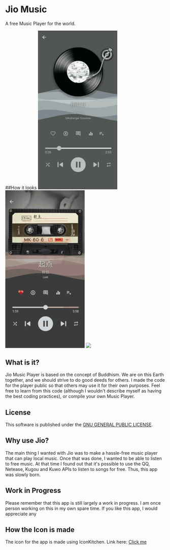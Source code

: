 # Jio Music

A free Music Player for the world.

##How it looks
<img src="./screenshots/screen1.gif" width="250vh">
<img src="./screenshots/screen2.gif" width="250vh">
<img src="./screenshots/screen3.gif" width="250vh">

## What is it?

Jio Music Player is based on the concept of Buddhism. We are on this Earth together, and we should strive to do good deeds for others. I made the code for the player public so that others may use it for their own purposes. Feel free to learn from this code (although I wouldn't describe myself as having the best coding practices), or compile your own Music Player.

## License
This software is published under the [GNU GENERAL PUBLIC LICENSE](./COPYING).

## Why use Jio?
The main thing I wanted with Jio was to make a hassle-free music player that can play local music. Once that was done, I wanted to be able to listen to free music. At that time I found out that it's possible to use the QQ, Netease, Kugou and Kuwo APIs to listen to songs for free. Thus, this app was slowly born.

## Work in Progress
Please remember that this app is still largely a work in progress. I am once person working on this in my own spare time. If you like this app, I would appreciate any


## How the Icon is made
 The icon for the app is made using IconKitchen. Link here: [Click me](https://icon.kitchen/i/H4sIAAAAAAAAAzWQTU%2FDMAyG%2F0plrkOiGxtab3xsCATSJHoCcUgbN42U1iVNQNXU%2F46dwi157PdxnDN8KxdxhOIMjSmnAaEA2ymDsGJwaBqsA1dhbJWmH4aVuSdHntHFOt%2Fvmk1if0njlbbYh8Qe%2Fy%2FsriWTS2i72T0cD9yQ0FrQvl7fVFeMVG8ca663s%2BTfWpWk41e0vuaCvOiktLa9EWegAYo8X4G3puUpcqwoBOqWs8MmUZYNY2mDqOHZUvYaR1uzjakyzvbCb7PSRzdlR4%2B4NGQnpyb0qe%2Bpph6K4CPK7UVNFFkNbSoeadmxUZ11k7juEN8RYebJHeno5H8%2FeDvtyWrJsPlyDOQRPudf2G0vt4MBAAA%3D)